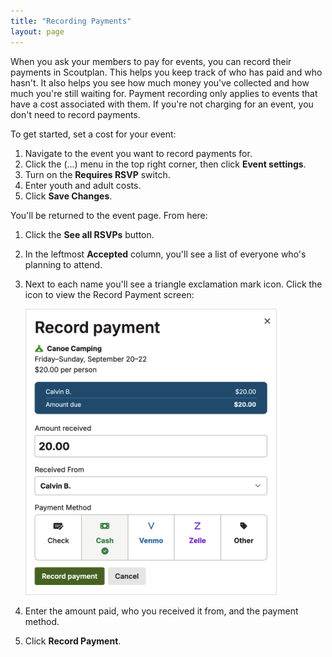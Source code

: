 ```yaml
---
title: "Recording Payments"
layout: page
---
```

When you ask your members to pay for events, you can record their payments in Scoutplan.
This helps you keep track of who has paid and who hasn't. It also helps you see how much money you've collected and how much you're still waiting for.
Payment recording only applies to events that have a cost associated with them. If you're not charging for an event, you don't need to record payments.

To get started, set a cost for your event:
1. Navigate to the event you want to record payments for.
1. Click the (...) menu in the top right corner, then click **Event settings**.
1. Turn on the **Requires RSVP** switch.
1. Enter youth and adult costs.
1. Click **Save Changes**.

You'll be returned to the event page. From here:
1. Click the **See all RSVPs** button.
1. In the leftmost **Accepted** column, you'll see a list of everyone who's planning to attend.
1. Next to each name you'll see a triangle exclamation mark icon. Click the icon to view the Record Payment screen:


    <img src="record_payment_dialog.png" width="400" style="border: 1px solid #ddd;">
1. Enter the amount paid, who you received it from, and the payment method.
1. Click **Record Payment**.